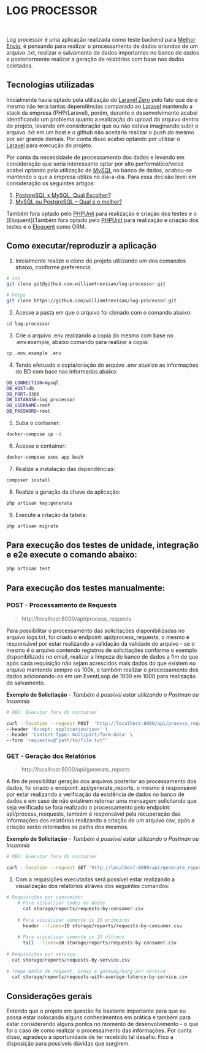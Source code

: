 # LOG PROCESSOR
<br>

Log processor é uma aplicação realizada como teste backend para [Melhor Envio](https://melhorenvio.com.br/), é pensando para realizar o processamento de dados oriundos de um arquivo .txt, realizar o salvamento de dados importantes no banco de dados e posteriormente realizar a geração de relatórios com base nos dados coletados.

## Tecnologias utilizadas

Inicialmente havia optado pela utilização do [Laravel Zero](https://laravel-zero.com/) pelo fato que de o mesmo não teria tantas dependências comparado ao [Laravel](https://laravel.com/) mantendo a stack da empresa (PHP/Laravel), porém, durante o desenvolvimento acabei identificando um problema quanto a realização do upload do arquivo dentro do projeto, levando em consideração que eu não estava imaginando subir o arquivo .txt em um host e o github não aceitaria realizar o push do mesmo por ser grande demais. Por conta disso acabei optando por utilizar o [Laravel](https://laravel.com/) para execução do projeto.

Por conta da necessidade de processamento dos dados e levando em consideração que seria interessante optar por alto performático/veloz acabei optando pela utilização do [MySQL](https://www.mysql.com/) no banco de dados, acabou-se mantendo o que a empresa utiliza no dia-a-dia. Para essa decisão levei em consideração os seguintes artigos:
1. [PostgreSQL x MySQL. Qual Escolher?](https://www.devmedia.com.br/postgresql-x-mysql-qual-escolher/3923#:~:text=O%20MySQL%20%C3%A9%20o%20mais,mais%20recursos%20que%20o%20MySQL.)
2. [MySQL ou PostgreSQL – Qual é o melhor?](https://blog.schoolofnet.com/mysql-ou-postgresql-qual-e-o-melhor/)

Também fora optado pelo [PHPUnit](https://phpunit.de/) para realização e criação dos testes e o [Eloquent](Também fora optado pelo [PHPUnit](https://phpunit.de/) para realização e criação dos testes e o [Eloquent](https://laravel.com/docs/9.x/eloquent) como ORM.

## Como executar/reproduzir a aplicação
1. Inicialmente realize o clone do projeto utilizando um dos comandos abaixo, conforme preferencia:
```bash
# ssh
git clone git@github.com:williamtrevisan/log-processor.git

# https
git clone https://github.com/williamtrevisan/log-processor.git
```

2. Acesse a pasta em que o arquivo foi clonado com o comando abaixo:
```bash
cd log-processor
```

3. Crie o arquivo .env realizando a copia do mesmo com base no .env.example, abaixo comando para realizar a copia:
```bash
cp .env.example .env
```

4. Tendo efetuado a copia/criação do arquivo .env atualize as informações do BD com base nas informadas abaixo:
```bash
DB_CONNECTION=mysql
DB_HOST=db
DB_PORT=3306
DB_DATABASE=log_processor
DB_USERNAME=root
DB_PASSWORD=root
```

5. Suba o container:
```bash
docker-compose up -d
```

6. Acesse o container:
```bash
docker-compose exec app bash
```

7. Realize a instalação das dependências:
```bash
composer install
```
 
8. Realize a geração da chave da aplicação:
```bash
php artisan key:generate
```

9. Execute a criação da tabela:
```bash
php artisan migrate
```

## Para execução dos testes de unidade, integração e e2e execute o comando abaixo:
```bash
php artisan test
```

## Para execução dos testes manualmente:

### **POST** - Processamento de Requests
> http://localhost:8000/api/process_requests

Para possibilitar o processamento das solicitações disponibilizadas no arquivo logs.txt, foi criado o endpoint: api/process_requests, o mesmo é responsável por estar realizando a validação da validade do arquivo - se o mesmo é o arquivo contendo registros de solicitações conforme o exemplo disponibilizado no email, realizar a limpeza do banco de dados a fim de que após cada requisição não sejam acrescidos mais dados do que existem no arquivo mantendo sempre os 100k, e também realizar o processamento dos dados adicionando-os em um EventLoop de 1000 em 1000 para realização do salvamento.

**Exemplo de Solicitação** - *Também é possível estar utilizando o Postman ou Insomnia*
```bash
# OBS: Executar fora do container 

curl --location --request POST  'http://localhost:8000/api/process_requests' \
--header 'Accept: application/json' \
--header 'Content-Type: multipart/form-data' \
--form 'requests=@"path/to/file.txt"'
```

### **GET** - Geração dos Relatórios
> http://localhost:8000/api/generate_reports

A fim de possibilitar geração dos arquivos posterior ao processamento dos dados, foi criado o endpoint: api/generate_reports, o mesmo é responsável por estar realizando a verificação da existência de dados no banco de dados e em caso de não existirem retornar uma mensagem solicitando que seja verificado se fora realizado o processamento pelo endpoint: api/process_resquests, também é responsável pela recuperação das informações dos relatórios realizando a criação de um arquivo csv, após a criação serão retornados os paths dos mesmos.

**Exemplo de Solicitação** - *Também é possível estar utilizando o Postman ou Insomnia*
```bash
# OBS: Executar fora do container

curl --location --request GET 'http://localhost:8000/api/generate_reports'
```

1. Com a requisições executadas será possível estar realizando a visualização dos relatórios atráves dos seguintes comandos:
```bash
# Requisições por consumidor
    # Para visualizar todos os dados
      cat storage/reports/requests-by-consumer.csv
      
    # Para visualizar somente os 15 primeiros
      header --lines=10 storage/reports/requests-by-consumer.csv
      
    # Para visualizar somente os 15 últimos
      tail --lines=10 storage/reports/requests-by-consumer.csv
      
# Requisições por serviço
  cat storage/reports/requests-by-service.csv
  
# Tempo médio de request, proxy e gateway/kong por servico
  cat storage/reports/requests-with-average-latency-by-service.csv
```

## Considerações gerais

Entendo que o projeto em questão foi bastante importante para que eu possa estar colocando alguns conhecimentos em prática e também para estar considerando alguns pontos no momento de desenvolvimento - o que foi o caso de como realizar o processamento das informações. Por conta disso, agradeço a oportunidade de ter recebido tal desafio. Fico a disposição para possíveis dúvidas que surgirem.
